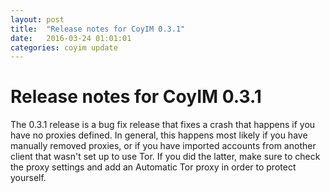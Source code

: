 ```yaml
---
layout: post
title:  "Release notes for CoyIM 0.3.1"
date:   2016-03-24 01:01:01
categories: coyim update
---
```


# Release notes for CoyIM 0.3.1

The 0.3.1 release is a bug fix release that fixes a crash that happens if you have no proxies defined. In general, this happens most likely if you have manually removed proxies, or if you have imported accounts from another client that wasn't set up to use Tor. If you did the latter, make sure to check the proxy settings and add an Automatic Tor proxy in order to protect yourself.
